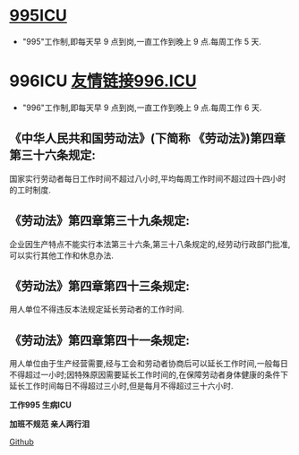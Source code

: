# [995ICU](https://github.com/995icu)

- "995"工作制,即每天早 9 点到岗,一直工作到晚上 9 点.每周工作 5 天.

# 996ICU [友情链接996.ICU](https://996.icu/#/zh_CN)

- "996"工作制,即每天早 9 点到岗,一直工作到晚上 9 点.每周工作 6 天.


## 《中华人民共和国劳动法》(下简称 《劳动法》)第四章第三十六条规定:
国家实行劳动者每日工作时间不超过八小时,平均每周工作时间不超过四十四小时的工时制度.

## 《劳动法》第四章第三十九条规定:
企业因生产特点不能实行本法第三十六条,第三十八条规定的,经劳动行政部门批准,可以实行其他工作和休息办法.

## 《劳动法》第四章第四十三条规定:
用人单位不得违反本法规定延长劳动者的工作时间.

## 《劳动法》第四章第四十一条规定:
用人单位由于生产经营需要,经与工会和劳动者协商后可以延长工作时间,一般每日不得超过一小时;因特殊原因需要延长工作时间的,在保障劳动者身体健康的条件下延长工作时间每日不得超过三小时,但是每月不得超过三十六小时.

**工作995 生病ICU**

**加班不规范 亲人两行泪**

[Github](https://github.com/995icu)
